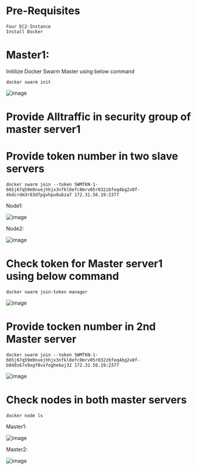 
# Pre-Requisites
    Four EC2-Instance
    Install Docker
# Master1:
  Initilize Docker Swarm Master using below command
  
    docker swarm init
  ![image](https://user-images.githubusercontent.com/58024415/105666025-52df4480-5efe-11eb-83a4-7c678d9471d0.png)
# Provide Alltraffic in security group of master server1
# Provide token number in two slave servers
    docker swarm join --token SWMTKN-1-665j67q59m9nvejhhjx3nfkl8efc0mrv05r032zbfeq4bg2v8f-4kdcrdm3r83dfpgvhpu8ubza7 172.31.56.19:2377
  Node1:
  
  ![image](https://user-images.githubusercontent.com/58024415/105666093-815d1f80-5efe-11eb-82fc-15fa0e2e3b68.png)
  
  Node2:
  
  ![image](https://user-images.githubusercontent.com/58024415/105666110-8d48e180-5efe-11eb-8a84-88d86989e982.png)
# Check token for Master server1 using below command
    docker swarm join-token manager
  ![image](https://user-images.githubusercontent.com/58024415/105666180-b5384500-5efe-11eb-99a4-5e8cbc2d8900.png)
# Provide tocken number in 2nd Master server
    docker swarm join --token SWMTKN-1-665j67q59m9nvejhhjx3nfkl8efc0mrv05r032zbfeq4bg2v8f-b848s67x9xgf8vxfoghekoj32 172.31.56.19:2377
  ![image](https://user-images.githubusercontent.com/58024415/105666237-d39e4080-5efe-11eb-9d3d-fb18860d3c8e.png)
# Check nodes in both master servers
    docker node ls
  Master1:
  
  ![image](https://user-images.githubusercontent.com/58024415/105666294-f29cd280-5efe-11eb-93fb-5f022f3af356.png)
  
  Master2:
  
  ![image](https://user-images.githubusercontent.com/58024415/105666304-fb8da400-5efe-11eb-93ec-a24744607d21.png)

